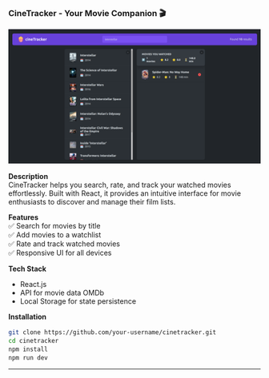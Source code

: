 ### **CineTracker - Your Movie Companion** 🎬  

![CineTracker Screenshot](./cineTracker.png)

**Description**  
CineTracker helps you search, rate, and track your watched movies effortlessly. Built with React, it provides an intuitive interface for movie enthusiasts to discover and manage their film lists.  

**Features**  
✅ Search for movies by title  
✅ Add movies to a watchlist  
✅ Rate and track watched movies  
✅ Responsive UI for all devices  

**Tech Stack**  
- React.js  
- API for movie data OMDb  
- Local Storage for state persistence  

**Installation**  
```sh
git clone https://github.com/your-username/cinetracker.git
cd cinetracker
npm install
npm run dev
```

---
